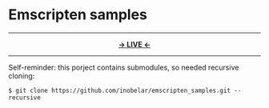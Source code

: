 # Emscripten samples

----

<p align="center" style="font-weight: bold;">
  <a href="https://inobelar.github.io/emscripten_samples/">
    <b>→ LIVE ←</b>
  </a>
</p>

----

Self-reminder: this porject contains submodules, so needed recursive cloning:
```shell
$ git clone https://github.com/inobelar/emscripten_samples.git --recursive
```
